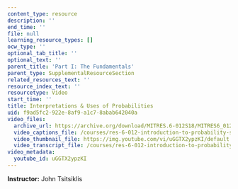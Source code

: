 ```yaml
---
content_type: resource
description: ''
end_time: ''
file: null
learning_resource_types: []
ocw_type: ''
optional_tab_title: ''
optional_text: ''
parent_title: 'Part I: The Fundamentals'
parent_type: SupplementalResourceSection
related_resources_text: ''
resource_index_text: ''
resourcetype: Video
start_time: ''
title: Interpretations & Uses of Probabilities
uid: f9ad5fc2-922e-8af9-a1c7-8abab642040a
video_files:
  archive_url: https://archive.org/download/MITRES.6-012S18/MITRES6_012S18_L01-10_300k.mp4
  video_captions_file: /courses/res-6-012-introduction-to-probability-spring-2018/e7b5225fe8615e109da3ffb0b4eee61b_uGGTX2ypzKI.vtt
  video_thumbnail_file: https://img.youtube.com/vi/uGGTX2ypzKI/default.jpg
  video_transcript_file: /courses/res-6-012-introduction-to-probability-spring-2018/63a0e3776218c7bdcc5c1a36200e60d9_uGGTX2ypzKI.pdf
video_metadata:
  youtube_id: uGGTX2ypzKI
---
```


**Instructor:** John Tsitsiklis



